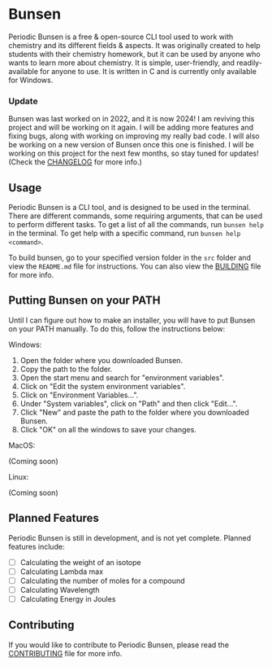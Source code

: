 # Bunsen

Periodic Bunsen is a free & open-source CLI tool used to work with chemistry and its different fields & aspects. It was originally created to help students with their chemistry homework, but it can be used by anyone who wants to learn more about chemistry. It is simple, user-friendly, and readily-available for anyone to use. It is written in C and is currently only available for Windows.

### Update

Bunsen was last worked on in 2022, and it is now 2024! I am reviving this project and will be working on it again. I will be adding more features and fixing bugs, along with working on improving my really bad code. I will also be working on a new version of Bunsen once this one is finished. I will be working on this project for the next few months, so stay tuned for updates! (Check the [CHANGELOG](CHANGELOG.md) for more info.)

## Usage

Periodic Bunsen is a CLI tool, and is designed to be used in the terminal. There are different commands, some requiring arguments, that can be used to perform different tasks. To get a list of all the commands, run `bunsen help` in the terminal. To get help with a specific command, run `bunsen help <command>`.

To build bunsen, go to your specified version folder in the `src` folder and view the `README.md` file for instructions. You can also view the [BUILDING](BUILDING.md) file for more info.

## Putting Bunsen on your PATH

Until I can figure out how to make an installer, you will have to put Bunsen on your PATH manually. To do this, follow the instructions below:

Windows:

1. Open the folder where you downloaded Bunsen.
2. Copy the path to the folder.
3. Open the start menu and search for "environment variables".
4. Click on "Edit the system environment variables".
5. Click on "Environment Variables...".
6. Under "System variables", click on "Path" and then click "Edit...".
7. Click "New" and paste the path to the folder where you downloaded Bunsen.
8. Click "OK" on all the windows to save your changes.

MacOS:

(Coming soon)

Linux:

(Coming soon)

## Planned Features

Periodic Bunsen is still in development, and is not yet complete. Planned features include:

- [ ] Calculating the weight of an isotope
- [ ] Calculating Lambda max
- [ ] Calculating the number of moles for a compound
- [ ] Calculating Wavelength
- [ ] Calculating Energy in Joules

## Contributing

If you would like to contribute to Periodic Bunsen, please read the [CONTRIBUTING](CONTRIBUTING.md) file for more info.